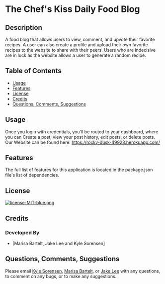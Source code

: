 # The Chef's Kiss Daily Food Blog

## Description
A food blog that allows users to view, comment, and upvote their favorite recipes. A user can also create a profile and upload their own favorite recipes to the website to share with their peers. Users who are indecisive are in luck as the website allows a user to generate a random recipe.

## Table of Contents
- [Usage](#usage)
- [Features](#features)
- [License](#license)
- [Credits](#credits)
- [Questions, Comments, Suggestions](#questions-comments-suggestions)

## Usage
Once you login with credentials, you'll be routed to your dashboard, where you can Create a post, view your post history, edit posts, or delete posts. 
Our Website can be found here: https://rocky-dusk-49928.herokuapp.com/

## Features
The full list of features for this application is located in the package.json file's list of dependencies.

## License
[![license-MIT-blue.png](https://img.shields.io/badge/license-MIT-blue)](#License)

## Credits
### Developed By
- [Marisa Bartelt, Jake Lee and Kyle Sorensen]

## Questions, Comments, Suggestions
Please email [Kyle Sorensen](mailto:ksore85@gmail.com), [Marisa Bartelt](mailto:marisandb@yahoo.com), or [Jake Lee](mailto:Jakedlee2018@gmail.com) with any questions, to comment on any bugs, or to make any suggestions.




